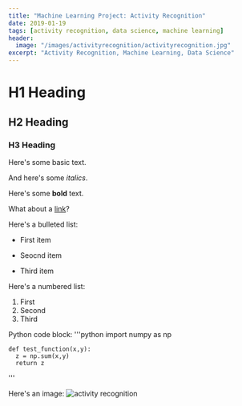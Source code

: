 ```yaml
---
title: "Machine Learning Project: Activity Recognition"
date: 2019-01-19
tags: [activity recognition, data science, machine learning]
header:
  image: "/images/activityrecognition/activityrecognition.jpg"
excerpt: "Activity Recognition, Machine Learning, Data Science"
---
```



# H1 Heading

## H2 Heading

### H3 Heading

Here's some basic text.

And here's some *italics*.

Here's some **bold** text.

What about a [link](github://https.com/hacheemaster)?

Here's a bulleted list:
* First item
+ Seocnd item
- Third item

Here's a numbered list:
1. First
2. Second
3. Third

Python code block:
'''python
    import numpy as np
 
    def test_function(x,y):
      z = np.sum(x,y)
      return z
'''

Here's an image:
<img src="{{ site.url }}{{ site.baseurl }}/images/activityrecognition/activity recognition.jpg" alt="activity recognition">
